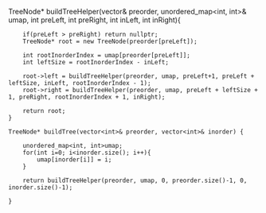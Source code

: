 TreeNode* buildTreeHelper(vector<int>& preorder, unordered_map<int, int>& umap, int preLeft, int preRight, int inLeft, int inRight){

        if(preLeft > preRight) return nullptr;
        TreeNode* root = new TreeNode(preorder[preLeft]);
        
        int rootInorderIndex = umap[preorder[preLeft]];
        int leftSize = rootInorderIndex - inLeft;

        root->left = buildTreeHelper(preorder, umap, preLeft+1, preLeft + leftSize, inLeft, rootInorderIndex - 1);
        root->right = buildTreeHelper(preorder, umap, preLeft + leftSize + 1, preRight, rootInorderIndex + 1, inRight);

        return root;
    }

    TreeNode* buildTree(vector<int>& preorder, vector<int>& inorder) {

        unordered_map<int, int>umap; 
        for(int i=0; i<inorder.size(); i++){
            umap[inorder[i]] = i;
        }

        return buildTreeHelper(preorder, umap, 0, preorder.size()-1, 0, inorder.size()-1);

    }